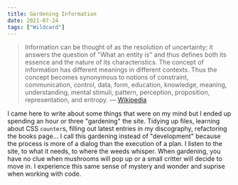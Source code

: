 ```yaml
---
title: Gardening Information
date: 2021-07-24
tags: ["Wildcard"]
---
```


> Information can be thought of as the resolution of uncertainty; it answers the question of "What an entity is" and thus defines both its essence and the nature of its characteristics. The concept of information has different meanings in different contexts. Thus the concept becomes synonymous to notions of constraint, communication, control, data, form, education, knowledge, meaning, understanding, mental stimuli, pattern, perception, proposition, representation, and entropy. &mdash; [Wikipedia](https://en.wikipedia.org/wiki/Information)

<!--x-->

I came here to write about some things that were on my mind but I ended up spending an hour or three "gardening" the site. Tidying up files, learning about CSS `counter`s, filling out latest entries in my discography, refactoring the books page... I call this gardening instead of "development" because the process is more of a dialog than the execution of a plan. I listen to the site, to what it needs, to where the weeds whisper. When gardening, you have no clue when mushrooms will pop up or a small critter will decide to move in. I experience this same sense of mystery and wonder and suprise when working with code.
